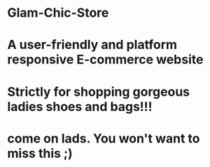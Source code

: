 # Glam-Chic-Store
# A user-friendly and platform responsive E-commerce website
# Strictly for shopping gorgeous ladies shoes and bags!!!
# come on lads. You won't want to miss this ;)
